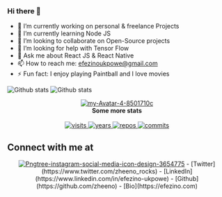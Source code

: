 
### Hi there 👋

- 🔭 I’m currently working on personal & freelance Projects
- 🌱 I’m currently learning Node JS
- 👯 I’m looking to collaborate on Open-Source projects
- 🤔 I’m looking for help with Tensor Flow
- 💬 Ask me about React JS & React Native
- 📫 How to reach me: efezinoukpowe@gmail.com
- ⚡ Fun fact: I enjoy playing Paintball and I love movies

![Github stats](https://github-readme-stats.vercel.app/api?username=zheeno&theme=dark)
![Github stats](https://github-readme-stats.vercel.app/api/top-langs/?username=zheeno&theme=dark)
  
<p align="center">
  <a href="https://efezino.com/"><img src="https://i.ibb.co/Xxdm1vn/my-Avatar-4-8501710c.png" alt="my-Avatar-4-8501710c" border="0"></a>
  <br>
  <strong>Some more stats</strong>
  <br><br>
  <a href="https://badges.pufler.dev">
    <img src="https://badges.pufler.dev/visits/zheeno/zheeno" alt="visits">
  </a>
  <a href="https://badges.pufler.dev">
    <img src="https://badges.pufler.dev/years/zheeno" alt="years">
  </a>
  <a href="https://badges.pufler.dev">
    <img src="https://badges.pufler.dev/repos/zheeno" alt="repos">
  </a>
  <a href="https://badges.pufler.dev">
    <img src="https://badges.pufler.dev/commits/monthly/zheeno" alt="commits">
  </a>
</p>

## Connect with me at
<div align="center">
<a href="https://www.instagram.com/zheeno_rocks/"><img src="https://i.ibb.co/qMnvLgJ/Pngtree-instagram-social-media-icon-design-3654775.png" alt="Pngtree-instagram-social-media-icon-design-3654775" border="0"></a>
  </a>
- [Twitter](https://www.twitter.com/zheeno_rocks)
- [LinkedIn](https://www.linkedin.com/in/efezino-ukpowe)
- [Github](https://github.com/zheeno)
- [Bio](https://efezino.com)
